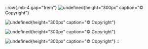 ::row{.mb-4 gap="1rem"}
![undefined](/img/photos/0001160615_Tristan.jpg){height="300px" caption="© Copyright"}

![undefined](/img/photos/DSC06275.jpg){height="300px" caption="© Copyright"}

![undefined](/img/image.png){height="300px" caption="© Copyright"}

![undefined](/img/image.png){height="300px" caption="© Copyright"}
::
